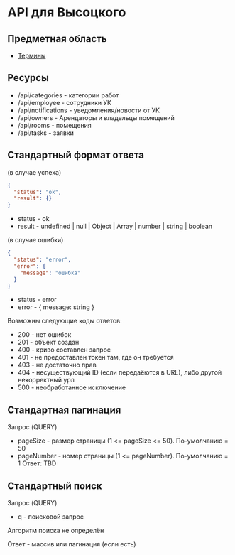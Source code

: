 ﻿# API для Высоцкого
## Предметная область
- [Термины](/docs/Domain.md)
## Ресурсы
- /api/categories - категории работ
- /api/employee - сотрудники УК
- /api/notifications - уведомления/новости от УК
- /api/owners - Арендаторы и владельцы помещений
- /api/rooms - помещения
- /api/tasks - заявки

## Стандартный формат ответа
(в случае успеха)
```json
{
  "status": "ok",
  "result": {}
}
```
- status - ok
- result - undefined | null | Object | Array | number | string | boolean

(в случае ошибки)
```json
{
  "status": "error",
  "error": {
    "message": "ошибка"
  }
}
```
- status - error
- error - { message: string }

Возможны следующие коды ответов:
- 200 - нет ошибок
- 201 - объект создан
- 400 - криво составлен запрос
- 401 - не предоставлен токен там, где он требуется 
- 403 - не достаточно прав
- 404 - несуществующий ID (если передаёются в URL), либо другой некорректный урл
- 500 - необработанное исключение

## Стандартная пагинация
Запрос (QUERY)
- pageSize - размер страницы (1 <= pageSize <= 50). По-умолчанию = 50
- pageNumber - номер страницы (1 <= pageNumber). По-умолчанию = 1
Ответ:
  TBD
## Стандартный поиск
Запрос (QUERY)
- q - поисковой запрос

Алгоритм поиска не определён

Ответ - массив или пагинация (если есть)
